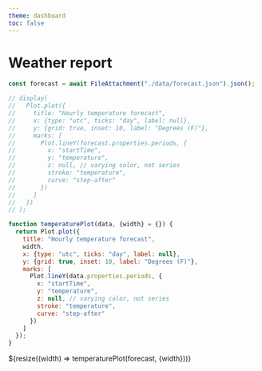 ```yaml
---
theme: dashboard
toc: false
---
```



# Weather report

```js
const forecast = await FileAttachment("./data/forecast.json").json();

// display(
//   Plot.plot({
//     title: "Hourly temperature forecast",
//     x: {type: "utc", ticks: "day", label: null},
//     y: {grid: true, inset: 10, label: "Degrees (F)"},
//     marks: [
//       Plot.lineY(forecast.properties.periods, {
//         x: "startTime",
//         y: "temperature",
//         z: null, // varying color, not series
//         stroke: "temperature",
//         curve: "step-after"
//       })
//     ]
//   })
// );

function temperaturePlot(data, {width} = {}) {
  return Plot.plot({
    title: "Hourly temperature forecast",
    width,
    x: {type: "utc", ticks: "day", label: null},
    y: {grid: true, inset: 10, label: "Degrees (F)"},
    marks: [
      Plot.lineY(data.properties.periods, {
        x: "startTime",
        y: "temperature",
        z: null, // varying color, not series
        stroke: "temperature",
        curve: "step-after"
      })
    ]
  });
}
```

<!-- <div class="grid grid-cols-2">
  <div class="card grid-colspan-2">one–two</div>
  <div class="card">three</div>
  <div class="card">four</div>
</div> -->

<div class="grid grid-cols-1">
  <div class="card">${resize((width) => temperaturePlot(forecast, {width}))}</div>
</div>
